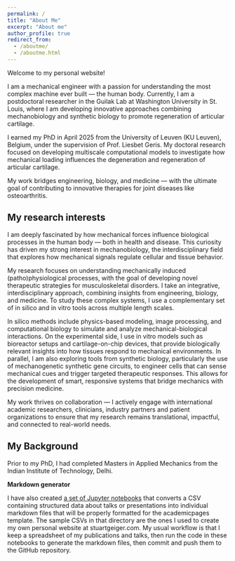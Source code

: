 ```yaml
---
permalink: /
title: "About Me"
excerpt: "About me"
author_profile: true
redirect_from: 
  - /aboutme/
  - /aboutme.html
---
```


Welcome to my personal website!

I am a mechanical engineer with a passion for understanding the most complex machine ever built — the human body. Currently, I am a postdoctoral researcher in the Guilak Lab at Washington University in St. Louis, where I am developing innovative approaches combining mechanobiology and synthetic biology to promote regeneration of articular cartilage.

I earned my PhD in April 2025 from the University of Leuven (KU Leuven), Belgium, under the supervision of Prof. Liesbet Geris. My doctoral research focused on developing multiscale computational models to investigate how mechanical loading influences the degeneration and regeneration of articular cartilage.

My work bridges engineering, biology, and medicine — with the ultimate goal of contributing to innovative therapies for joint diseases like osteoarthritis.

My research interests
--------
I am deeply fascinated by how mechanical forces influence biological processes in the human body — both in health and disease. This curiosity has driven my strong interest in mechanobiology, the interdisciplinary field that explores how mechanical signals regulate cellular and tissue behavior.

My research focuses on understanding mechanically induced (patho)physiological processes, with the goal of developing novel therapeutic strategies for musculoskeletal disorders. I take an integrative, interdisciplinary approach, combining insights from engineering, biology, and medicine. To study these complex systems, I use a complementary set of in silico and in vitro tools across multiple length scales.

In silico methods include physics-based modeling, image processing, and computational biology to simulate and analyze mechanical-biological interactions.
On the experimental side, I use in vitro models such as bioreactor setups and cartilage-on-chip devices, that provide biologically relevant insights into how tissues respond to mechanical environments. In parallel, I am also exploring tools from synthetic biology, particularly the use of mechanogenetic synthetic gene circuits, to engineer cells that can sense mechanical cues and trigger targeted therapeutic responses. This allows for the development of smart, responsive systems that bridge mechanics with precision medicine.

My work thrives on collaboration — I actively engage with international academic researchers, clinicians, industry partners and patient organizations to ensure that my research remains translational, impactful, and connected to real-world needs.

My Background
--------
Prior to my PhD, I had completed Masters in Applied Mechanics from the Indian Institute of Technology, Delhi. 

**Markdown generator**

I have also created [a set of Jupyter notebooks](https://github.com/academicpages/academicpages.github.io/tree/master/markdown_generator
) that converts a CSV containing structured data about talks or presentations into individual markdown files that will be properly formatted for the academicpages template. The sample CSVs in that directory are the ones I used to create my own personal website at stuartgeiger.com. My usual workflow is that I keep a spreadsheet of my publications and talks, then run the code in these notebooks to generate the markdown files, then commit and push them to the GitHub repository.
